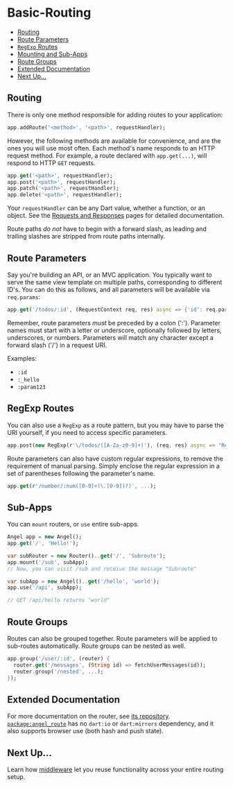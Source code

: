 # Basic-Routing

* [Routing](basic-routing.md#routing)
* [Route Parameters](basic-routing.md#route-parameters)
* [`RegExp` Routes](basic-routing.md#regexp-routes)
* [Mounting and Sub-Apps](basic-routing.md#sub-apps)
* [Route Groups](basic-routing.md#route-groups)
* [Extended Documentation](basic-routing.md#extended-documentation)
* [Next Up...](basic-routing.md#next-up)

## Routing

There is only one method responsible for adding routes to your application:

```dart
app.addRoute('<method>', '<path>', requestHandler);
```

However, the following methods are available for convenience, and are the ones you will use most often. Each method's name responds to an HTTP request method. For example, a route declared with `app.get(...)`, will respond to HTTP `GET` requests.

```dart
app.get('<path>', requestHandler);
app.post('<path>', requestHandler);
app.patch('<path>', requestHandler);
app.delete('<path>', requestHandler);
```

Your `requestHandler` can be any Dart value, whether a function, or an object. See the [Requests and Responses](https://github.com/angel-dart/angel/wiki/Requests-&-Responses#return-values) pages for detailed documentation.

Route paths _do not_ have to begin with a forward slash, as leading and trailing slashes are stripped from route paths internally.

## Route Parameters

Say you're building an API, or an MVC application. You typically want to serve the same view template on multiple paths, corresponding to different ID's. You can do this as follows, and all parameters will be available via `req.params`:

```dart
app.get('/todos/:id', (RequestContext req, res) async => {'id': req.params['id']});
```

Remember, route parameters _must_ be preceded by a colon \(':'\). Parameter names must start with a letter or underscore, optionally followed by letters, underscores, or numbers. Parameters will match any character except a forward slash \('/'\) in a request URI.

Examples:

* `:id`
* `:_hello`
* `:param123`

## RegExp Routes

You can also use a `RegExp` as a route pattern, but you may have to parse the URI yourself, if you need to access specific parameters.

```dart
app.post(new RegExp(r'\/todos/([A-Za-z0-9]+)'), (req, res) async => "RegExp");
```

Route parameters can also have custom regular expressions, to remove the requirement of manual parsing. Simply enclose the regular expression in a set of parentheses following the parameter's name.

```dart
app.get(r'/number/:num([0-9]+(\.[0-9])?)', ...);
```

## Sub-Apps

You can `mount` routers, or `use` entire sub-apps.

```dart
Angel app = new Angel();
app.get('/', 'Hello!');

var subRouter = new Router()..get('/', 'Subroute');
app.mount('/sub', subApp);
// Now, you can visit /sub and receive the message "Subroute"

var subApp = new Angel()..get('/hello', 'world');
app.use('/api', subApp);

// GET /api/hello returns "world"
```

## Route Groups

Routes can also be grouped together. Route parameters will be applied to sub-routes automatically. Route groups can be nested as well.

```dart
app.group('/user/:id', (router) {
  router.get('/messages', (String id) => fetchUserMessages(id));
  router.group('/nested', ...);
});
```

## Extended Documentation

For more documentation on the router, see [its repository](https://github.com/angel-dart/route). [`package:angel_route`](https://pub.dartlang.org/packages/angel_route) has no `dart:io` or `dart:mirrors` dependency, and it also supports browser use \(both hash and push state\).

## Next Up...

Learn how [middleware](https://github.com/angel-dart/angel/wiki/Middleware) let you reuse functionality across your entire routing setup.

